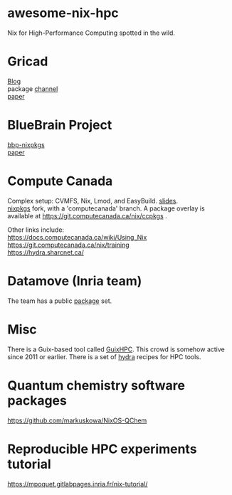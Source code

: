 # awesome-nix-hpc
Nix for High-Performance Computing spotted in the wild.

# Gricad
[Blog](https://gricad.github.io/calcul/)  
package [channel](https://github.com/Gricad/nix-ciment-channel)  
[paper](https://dl.acm.org/citation.cfm?id=3152556)

# BlueBrain Project
[bbp-nixpkgs](https://github.com/BlueBrain/bbp-nixpkgs)  
[paper](https://dl.acm.org/citation.cfm?id=2830172)

# Compute Canada
Complex setup: CVMFS, Nix, Lmod, and EasyBuild. [slides](https://fosdem.org/2018/schedule/event/computecanada/).  
[nixpkgs](https://github.com/ComputeCanada/nixpkgs/tree/computecanada-16.09) fork, with a 'computecanada' branch.
A package  overlay is available at https://git.computecanada.ca/nix/ccpkgs .

Other links include:  
https://docs.computecanada.ca/wiki/Using_Nix  
https://git.computecanada.ca/nix/training  
https://hydra.sharcnet.ca/

# Datamove (Inria team)
The team has a public [package](https://github.com/freuk/datamovepkgs) set.

# Misc
There is a Guix-based tool called [GuixHPC](https://guix-hpc.bordeaux.inria.fr/).
This crowd is somehow active since 2011 or earlier. There is a set of [hydra](https://gforge.inria.fr/projects/hydra-recipes) recipes for HPC tools.

# Quantum chemistry software packages
https://github.com/markuskowa/NixOS-QChem

# Reproducible HPC experiments tutorial
https://mpoquet.gitlabpages.inria.fr/nix-tutorial/
